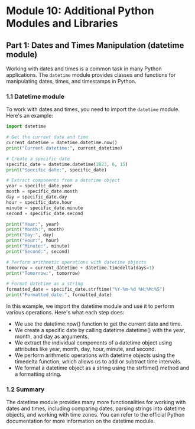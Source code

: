 # Module 10: Additional Python Modules and Libraries

## Part 1: Dates and Times Manipulation (datetime module)

Working with dates and times is a common task in many Python applications. The `datetime` module provides classes and functions
for manipulating dates, times, and timestamps in Python.

### 1.1 Datetime module

To work with dates and times, you need to import the `datetime` module. Here's an example:

```python
import datetime

# Get the current date and time
current_datetime = datetime.datetime.now()
print("Current datetime:", current_datetime)

# Create a specific date
specific_date = datetime.datetime(2023, 6, 15)
print("Specific date:", specific_date)

# Extract components from a datetime object
year = specific_date.year
month = specific_date.month
day = specific_date.day
hour = specific_date.hour
minute = specific_date.minute
second = specific_date.second

print("Year:", year)
print("Month:", month)
print("Day:", day)
print("Hour:", hour)
print("Minute:", minute)
print("Second:", second)

# Perform arithmetic operations with datetime objects
tomorrow = current_datetime + datetime.timedelta(days=1)
print("Tomorrow:", tomorrow)

# Format datetime as a string
formatted_date = specific_date.strftime("%Y-%m-%d %H:%M:%S")
print("Formatted date:", formatted_date)
```

In this example, we import the datetime module and use it to perform various operations. Here's what each step does:
- We use the datetime.now() function to get the current date and time.
- We create a specific date by calling datetime.datetime() with the year, month, and day as arguments.
- We extract the individual components of a datetime object using attributes like year, month, day, hour, minute, and second.
- We perform arithmetic operations with datetime objects using the timedelta function, which allows us to add or subtract time intervals.
- We format a datetime object as a string using the strftime() method and a formatting string.

### 1.2 Summary

The datetime module provides many more functionalities for working with dates and times, including comparing dates, parsing 
strings into datetime objects, and working with time zones. You can refer to the official Python documentation for more information
on the datetime module.
